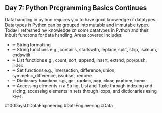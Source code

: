 ## Day 7: Python Programming Basics Continues

Data handling in python requires you to have good knowledge of datatypes. Data types in Python can be grouped into mutable and immutable types. Today I refreshed my knowledge on some datatypes in Python and their inbuilt functions for data handling. Areas covered includes:
<ul>
<li>✏ String formatting</li>
<li>✏ String functions e.g., contains, startswith, replace, split, strip, isalnum, endswith</li>
<li>✏ List functions e.g., count, sort, append, insert, extend, pop/push, index</li>
<li>✏ Set functions e.g., intersection, difference, union, symmetric_difference, issubset, remove</li>
<li>✏ Dictionary functions e.g., get, update, pop, clear, popItem, items</li>
<li>✏ Accessing elements in a String, List and Tuple through indexing and slicing; accessing elements in sets through loops; and dictionaries using keys.</li>
</ul>

#100DaysOfDataEngineering #DataEngineering #Data
